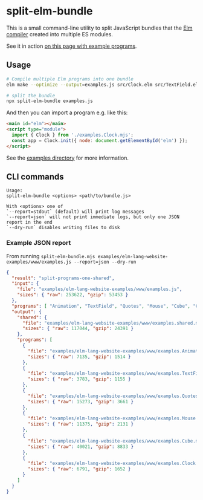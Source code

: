 # split-elm-bundle

This is a small command-line utility to split JavaScript bundles that the [Elm compiler](https://elm-lang.org) created into multiple ES modules.  

See it in action [on this page with example programs](https://marc-walter.info/posts/2024-03-02_elm-bundle-splitting/examples/).

## Usage

```sh
# Compile multiple Elm programs into one bundle
elm make --optimize --output=examples.js src/Clock.elm src/TextField.elm src/Quotes.elm

# split the bundle
npx split-elm-bundle examples.js
```

And then you can import a program e.g. like this:

```html
<main id="elm"></main>
<script type="module">
  import { Clock } from './examples.Clock.mjs';
  const app = Clock.init({ node: document.getElementById('elm') });
</script> 
```

See the [examples directory](https://github.com/marc136/split-elm-bundle/tree/main/examples/elm-lang-website-examples) for more information.


## CLI commands

```
Usage:
split-elm-bundle <options> <path/to/bundle.js>

With <options> one of
`--report=stdout` (default) will print log messages
`--report=json` will not print immediate logs, but only one JSON report in the end
`--dry-run` disables writing files to disk
```

### Example JSON report

From running `split-elm-bundle.mjs examples/elm-lang-website-examples/www/examples.js --report=json --dry-run`

```json
{
  "result": "split-programs-one-shared",
  "input": {
    "file": "examples/elm-lang-website-examples/www/examples.js",
    "sizes": { "raw": 253622, "gzip": 53453 }
  },
  "programs": [ "Animation", "TextField", "Quotes", "Mouse", "Cube", "Clock" ],
  "output": {
    "shared": {
      "file": "examples/elm-lang-website-examples/www/examples.shared.mjs",
      "sizes": { "raw": 117044, "gzip": 24391 }
    },
    "programs": [
      {
        "file": "examples/elm-lang-website-examples/www/examples.Animation.mjs",
        "sizes": { "raw": 7135, "gzip": 1514 }
      },
      {
        "file": "examples/elm-lang-website-examples/www/examples.TextField.mjs",
        "sizes": { "raw": 3783, "gzip": 1155 }
      },
      {
        "file": "examples/elm-lang-website-examples/www/examples.Quotes.mjs",
        "sizes": { "raw": 15273, "gzip": 3661 }
      },
      {
        "file": "examples/elm-lang-website-examples/www/examples.Mouse.mjs",
        "sizes": { "raw": 11375, "gzip": 2131 }
      },
      {
        "file": "examples/elm-lang-website-examples/www/examples.Cube.mjs",
        "sizes": { "raw": 40021, "gzip": 8833 }
      },
      {
        "file": "examples/elm-lang-website-examples/www/examples.Clock.mjs",
        "sizes": { "raw": 6791, "gzip": 1652 }
      }
    ]
  }
}
```